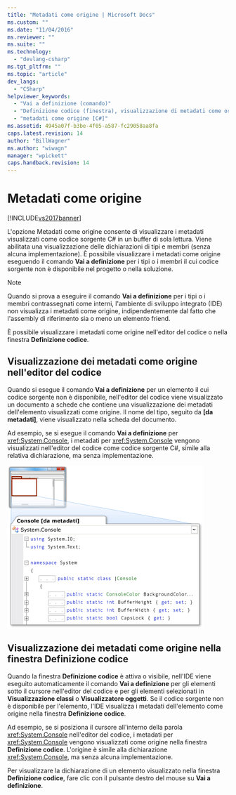 ```yaml
---
title: "Metadati come origine | Microsoft Docs"
ms.custom: ""
ms.date: "11/04/2016"
ms.reviewer: ""
ms.suite: ""
ms.technology: 
  - "devlang-csharp"
ms.tgt_pltfrm: ""
ms.topic: "article"
dev_langs: 
  - "CSharp"
helpviewer_keywords: 
  - "Vai a definizione (comando)"
  - "Definizione codice (finestra), visualizzazione di metadati come origine"
  - "metadati come origine [C#]"
ms.assetid: 4945a07f-b3be-4f05-a587-fc29058aa8fa
caps.latest.revision: 14
author: "BillWagner"
ms.author: "wiwagn"
manager: "wpickett"
caps.handback.revision: 14
---
```

# Metadati come origine
[!INCLUDE[vs2017banner](../code-quality/includes/vs2017banner.md)]

L'opzione Metadati come origine consente di visualizzare i metadati visualizzati come codice sorgente C\# in un buffer di sola lettura. Viene abilitata una visualizzazione delle dichiarazioni di tipi e membri \(senza alcuna implementazione\). È possibile visualizzare i metadati come origine eseguendo il comando **Vai a definizione** per i tipi o i membri il cui codice sorgente non è disponibile nel progetto o nella soluzione.  
  
> [!NOTE]
>  Quando si prova a eseguire il comando **Vai a definizione** per i tipi o i membri contrassegnati come interni, l'ambiente di sviluppo integrato \(IDE\) non visualizza i metadati come origine, indipendentemente dal fatto che l'assembly di riferimento sia o meno un elemento friend.  
  
 È possibile visualizzare i metadati come origine nell'editor del codice o nella finestra **Definizione codice**.  
  
## Visualizzazione dei metadati come origine nell'editor del codice  
 Quando si esegue il comando **Vai a definizione** per un elemento il cui codice sorgente non è disponibile, nell'editor del codice viene visualizzato un documento a schede che contiene una visualizzazione dei metadati dell'elemento visualizzati come origine. Il nome del tipo, seguito da **\[da metadati\]**, viene visualizzato nella scheda del documento.  
  
 Ad esempio, se si esegue il comando **Vai a definizione** per <xref:System.Console>, i metadati per <xref:System.Console> vengono visualizzati nell'editor del codice come codice sorgente C\#, simile alla relativa dichiarazione, ma senza implementazione.  
  
 ![Metadati come origine](../csharp-ide/media/metadatasource.png "MetadataSource")  
  
## Visualizzazione dei metadati come origine nella finestra Definizione codice  
 Quando la finestra **Definizione codice** è attiva o visibile, nell'IDE viene eseguito automaticamente il comando **Vai a definizione** per gli elementi sotto il cursore nell'editor del codice e per gli elementi selezionati in **Visualizzazione classi** o **Visualizzatore oggetti**. Se il codice sorgente non è disponibile per l'elemento, l'IDE visualizza i metadati dell'elemento come origine nella finestra **Definizione codice**.  
  
 Ad esempio, se si posiziona il cursore all'interno della parola <xref:System.Console> nell'editor del codice, i metadati per <xref:System.Console> vengono visualizzati come origine nella finestra **Definizione codice**. L'origine è simile alla dichiarazione <xref:System.Console>, ma senza alcuna implementazione.  
  
 Per visualizzare la dichiarazione di un elemento visualizzato nella finestra **Definizione codice**, fare clic con il pulsante destro del mouse su **Vai a definizione**.